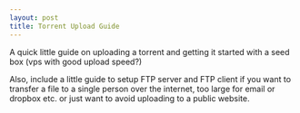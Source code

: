 ```yaml
---
layout: post
title: Torrent Upload Guide
---
```


A quick little guide on uploading a torrent and getting it started with a seed box (vps with good upload speed?)

Also, include a little guide to setup FTP server and FTP client if you want to transfer a file to a single person over the internet, too large for email or dropbox etc. or just want to avoid uploading to a public website.

